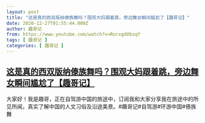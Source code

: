 ```yaml
---
layout: post
title: "这是真的西双版纳傣族舞吗？围观大妈跟着跳，旁边舞女瞬间尴尬了【趣哥记】"
date: 2020-12-27T01:55:44.000Z
author: 趣哥记
from: https://www.youtube.com/watch?v=RorxgdUbsqY
tags: [ 趣哥记 ]
categories: [ 趣哥记 ]
---
```

<!--1609034144000-->
[这是真的西双版纳傣族舞吗？围观大妈跟着跳，旁边舞女瞬间尴尬了【趣哥记】](https://www.youtube.com/watch?v=RorxgdUbsqY)
------

<div>
大家好！我是趣哥，正在自驾游中国的旅途中，订阅我和大家分享我在旅途中的所见所闻，真实了解中国的人文习俗及沿途美景。#趣哥记#自驾游#环游中国#傣族舞
</div>
